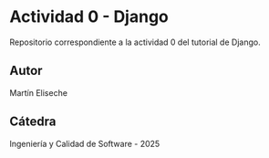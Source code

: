 # Actividad 0 - Django

Repositorio correspondiente a la actividad 0 del tutorial de Django.

## Autor
Martín Eliseche

## Cátedra
Ingeniería y Calidad de Software - 2025